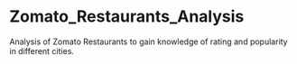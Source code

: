 # Zomato_Restaurants_Analysis

Analysis of Zomato Restaurants to gain knowledge of rating and popularity in different cities.
